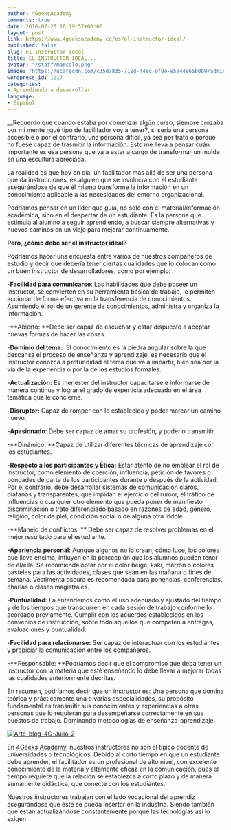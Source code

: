 ```yaml
---
author: 4GeeksAcademy
comments: true
date: 2016-07-25 16:19:57+00:00
layout: post
link: https://www.4geeksacademy.co/es/el-instructor-ideal/
published: false
slug: el-instructor-ideal
title: EL INSTRUCTOR IDEAL...
avatar: "/staff/marcelo.png"
image: "https://ucarecdn.com/c35d7835-719d-44ec-9f0e-e5a44e65b0b9/adminajax1.jpeg"
wordpress_id: 1217
categories:
- Aprendiendo a desarrollar
language:
- Español
---
```


__Recuerdo que cuando estaba por comenzar algún curso, siempre cruzaba por mi mente ¿qué tipo de facilitador voy a tener?, si sería una persona accesible o por el contrario, una persona difícil, ya sea por trato o porque no fuese capaz de trasmitir la información. Esto me lleva a pensar cuán importante es esa persona que va a estar a cargo de transformar un molde en una escultura apreciada.

La realidad es que hoy en día, un facilitador más allá de ser una persona que da instrucciones, es alguien que se involucra con el estudiante asegurándose de que él mismo transforme la información en un conocimiento aplicable a las necesidades del entorno organizacional.

Podríamos pensar en un líder que guía, no solo con el material/información académica, sino en el despertar de un estudiante. Es la persona que estimula al alumno a seguir aprendiendo, a buscar siempre alternativas y nuevos caminos en un viaje para mejorar continuamente.

**Pero, ¿cómo debe ser el instructor ideal**?

Podríamos hacer una encuesta entre varios de nuestros compañeros de estudio y decir que debería tener ciertas cualidades que lo colocan como un buen instructor de desarrolladores, como por ejemplo:

-**Facilidad para comunicarse**: Las habilidades que debe poseer un instructor, se convierten en su herramienta básica de trabajo, le permiten accionar de forma efectiva en la transferencia de conocimientos. Asumiendo el rol de un gerente de conocimientos, administra y organiza la información.

-**Abierto: **Debe ser capaz de escuchar y estar dispuesto a aceptar nuevas formas de hacer las cosas.

-**Dominio del tema:**  El conocimiento es la piedra angular sobre la que descansa el proceso de enseñanza y aprendizaje, es necesario que el instructor conozca a profundidad el tema que va a impartir, bien sea por la vía de la experiencia o por la de los estudios formales.

-**Actualización:** Es menester del instructor capacitarse e informarse de manera continua y lograr el grado de experticia adecuado en el área temática que le concierne.

-**Disruptor:** Capaz de romper con lo establecido y poder marcar un camino nuevo.

-**Apasionado**: Debe ser capaz de amar su profesión, y poderlo transmitir.

-**Dinámico: **Capaz de utilizar diferentes técnicas de aprendizaje con los estudiantes.

-**Respecto a los participantes** **y Ética:** Estar atento de no emplear el rol de instructor, como elemento de coerción, influencia, petición de favores o bondades de parte de los participantes durante o después de la actividad. Por el contrario, debe desarrollar sistemas de comunicación claros, diáfanos y transparentes, que impidan el ejercicio del rumor, el tráfico de influencias o cualquier otro elemento que pueda poner de manifiesto discriminación o trato diferenciado basado en razones de edad, género, religión, color de piel, condición social o de alguna otra índole.

-**Manejo de conflictos: ** Debe ser capaz de resolver problemas en el mejor resultado para el estudiante.

**-Apariencia personal**: Aunque algunos no lo crean, cómo luce, los colores que lleva encima, influyen en la percecpión que los alumnos pueden tener de él/ella. Se recomienda optar por el color beige, kaki, marrón o colores pasteles para las actividades, clases que sean en las mañana o fines de semana. Vestimenta oscura es recomendada para ponencias, conferencias, charlas o clases magistrales.

-**Puntualidad:** La entendemos como el uso adecuado y ajustado del tiempo y de los tiempos que transcurren en cada sesión de trabajo conforme lo acordado previamente. Cumplir con los acuerdos establecidos en los convenios de instrucción, sobre todo aquellos que competen a entregas, evaluaciones y puntualidad.

-**Facilidad para relacionarse:** Ser capaz de interactuar con los estudiantes y propiciar la comunicación entre los compañeros.

-**Responsable: **Podríamos decir que el compromiso que deba tener un instructor con la materia que esté enseñando lo debe llevar a mejorar todas las cualidades anteriormente decritas.

En resumen, podríamos decir que un instructor es: Una persona que domina teórica y prácticamente una o varias especialidades, su propósito fundamental es transmitir sus conocimientos y experiencias a otras personas que lo requieran para desempeñarse correctamente en sus puestos de trabajo. Dominando metodologías de enseñanza-aprendizaje.

[![Arte-blog-4G-Julio-2](https://4geeksacademy.co/wp-content/uploads/2016/07/Arte-blog-4G-Julio-21-672x1024-1.png)](https://4geeksacademy.coapp/uploads/2016/07/Arte-blog-4G-Julio-21.png)

En [4Geeks Academy](breathco.de), nuestros instructores no son el típico docente de universidades o tecnológicos. Debido al corto tiempo en que un estudiante debe aprender, el facilitador es un profesional de alto nivel, con excelente conocimiento de la materia y altamente eficaz en la comunicación, pues el tiempo requiere que la relación se establezca a corto plazo y de manera sumamente didáctica, que conecte con los estudiantes.

Nuestros instructores trabajan con el lado vocacional del aprendiz asegurándose que éste se pueda insertar en la industria. Siendo también que están actualizándose constantemente porque las tecnologías así lo exigen.
